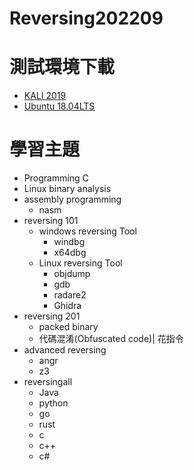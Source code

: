 # Reversing202209

# 測試環境下載
- [KALI 2019](https://drive.google.com/file/d/1m620Z7KAOSUOLdFH92FYLE2NINb-vJsn/view?usp=sharing)
- [Ubuntu 18.04LTS](https://drive.google.com/file/d/1aP-qCFP6jKsGYXtKy9ahwZleQSENEi7C/view?usp=sharing)

# 學習主題

- Programming C 
- Linux binary analysis
- assembly programming
  - nasm 
- reversing 101
  - windows reversing Tool
    - windbg
    - x64dbg 
  - Linux reversing Tool
    - objdump
    - gdb
    - radare2
    - Ghidra 
- reversing 201
  - packed binary
  - 代碼混淆(Obfuscated code)| 花指令
- advanced reversing 
  - angr
  - z3 
- reversingall
  - Java
  - python
  - go
  - rust
  - c
  - c++
  - c# 
